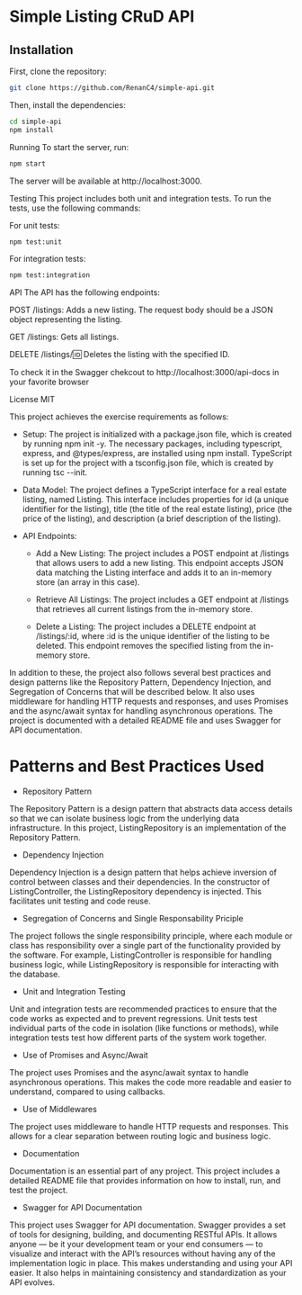 # Simple Listing CRuD API


## Installation

First, clone the repository:

```bash
git clone https://github.com/RenanC4/simple-api.git
```

Then, install the dependencies:
```bash
cd simple-api
npm install
```

Running
To start the server, run:

```bash 
npm start
```

The server will be available at http://localhost:3000.

Testing
This project includes both unit and integration tests. To run the tests, use the following commands:

For unit tests:

```bash
npm test:unit
```
For integration tests:

```bash
npm test:integration
```

API
The API has the following endpoints:

POST /listings: Adds a new listing. The request body should be a JSON object representing the listing.

GET /listings: Gets all listings.

DELETE /listings/:id: Deletes the listing with the specified ID.

To check it in the Swagger chekcout to http://localhost:3000/api-docs in your favorite browser


License
MIT

This project achieves the exercise requirements as follows:

- Setup: The project is initialized with a package.json file, which is created by running npm init -y. The necessary packages, including typescript, express, and @types/express, are installed using npm install. TypeScript is set up for the project with a tsconfig.json file, which is created by running tsc --init.

- Data Model:
 The project defines a TypeScript interface for a real estate listing, named Listing. This interface includes properties for id (a unique identifier for the listing), title (the title of the real estate listing), price (the price of the listing), and description (a brief description of the listing).

- API Endpoints:
  - Add a New Listing: The project includes a POST endpoint at /listings that allows users to add a new listing. This endpoint accepts JSON data matching the Listing interface and adds it to an in-memory store (an array in this case).

  - Retrieve All Listings: The project includes a GET endpoint at /listings that retrieves all current listings from the in-memory store.

  - Delete a Listing: The project includes a DELETE endpoint at /listings/:id, where :id is the unique identifier of the listing to be deleted. This endpoint removes the specified listing from the in-memory store.


In addition to these, the project also follows several best practices and design patterns like the Repository Pattern, Dependency Injection, and Segregation of Concerns that will be described below. It also uses middleware for handling HTTP requests and responses, and uses Promises and the async/await syntax for handling asynchronous operations. The project is documented with a detailed README file and uses Swagger for API documentation.


# Patterns and Best Practices Used

- Repository Pattern

The Repository Pattern is a design pattern that abstracts data access details so that we can isolate business logic from the underlying data infrastructure. In this project, ListingRepository is an implementation of the Repository Pattern.

- Dependency Injection

Dependency Injection is a design pattern that helps achieve inversion of control between classes and their dependencies. In the constructor of ListingController, the ListingRepository dependency is injected. This facilitates unit testing and code reuse.

- Segregation of Concerns and Single Responsability Priciple

 The project follows the single responsibility principle, where each module or class has responsibility over a single part of the functionality provided by the software. For example, ListingController is responsible for handling business logic, while ListingRepository is responsible for interacting with the database.

- Unit and Integration Testing

Unit and integration tests are recommended practices to ensure that the code works as expected and to prevent regressions. Unit tests test individual parts of the code in isolation (like functions or methods), while integration tests test how different parts of the system work together.

- Use of Promises and Async/Await

The project uses Promises and the async/await syntax to handle asynchronous operations. This makes the code more readable and easier to understand, compared to using callbacks.

- Use of Middlewares

 The project uses middleware to handle HTTP requests and responses. This allows for a clear separation between routing logic and business logic.

- Documentation

Documentation is an essential part of any project. This project includes a detailed README file that provides information on how to install, run, and test the project.

- Swagger for API Documentation

This project uses Swagger for API documentation. Swagger provides a set of tools for designing, building, and documenting RESTful APIs. It allows anyone — be it your development team or your end consumers — to visualize and interact with the API’s resources without having any of the implementation logic in place. This makes understanding and using your API easier. It also helps in maintaining consistency and standardization as your API evolves.
